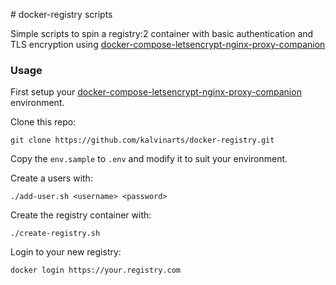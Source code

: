 # docker-registry scripts

Simple scripts to spin a registry:2 container with basic authentication and TLS encryption using [docker-compose-letsencrypt-nginx-proxy-companion](https://github.com/evertramos/docker-compose-letsencrypt-nginx-proxy-companion)

### Usage

First setup your [docker-compose-letsencrypt-nginx-proxy-companion](https://github.com/evertramos/docker-compose-letsencrypt-nginx-proxy-companion) environment.

Clone this repo:

`git clone https://github.com/kalvinarts/docker-registry.git`

Copy the `env.sample` to `.env` and modify it to suit your environment.

Create a users with:

`./add-user.sh <username> <password>`

Create the registry container with:

`./create-registry.sh`

Login to your new registry:

`docker login https://your.registry.com`


